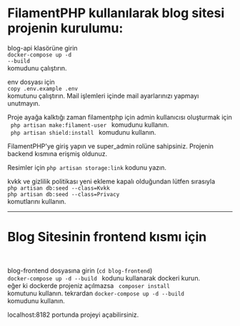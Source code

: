 <h1>FilamentPHP kullanılarak blog sitesi projenin kurulumu:</h1>

blog-api klasörüne girin <br>
<code>docker-compose up -d --build</code> <br>
komudunu çalıştırın.

env dosyası için <br> <code>copy .env.example .env</code> <br> komutunu çalıştırın. Mail işlemleri içinde mail ayarlarınızı yapmayı unutmayın.

Proje ayağa kalktığı zaman filamentphp için admin kullanıcısı oluşturmak için <br>
<code> php artisan make:filament-user </code>
komudunu kullanın. <br>
<code> php artisan shield:install </code> komudunu kullanın. <br>

FilamentPHP'ye giriş yapın ve super_admin rolüne sahipsiniz. Projenin backend kısmına erişmiş oldunuz.

Resimler için <code>php artisan storage:link</code> kodunu yazın.

kvkk ve gizlilik politikası yeni ekleme kapalı olduğundan lütfen sırasıyla <br>
<code>php artisan db:seed --class=Kvkk </code> <br>
<code>php artisan db:seed --class=Privacy</code> <br>
komutlarını kullanın.

<hr>
<h1>Blog Sitesinin frontend kısmı için </h1><br>

blog-frontend dosyasına girin (<code>cd blog-frontend</code>) <br>
<code>docker-compose up -d --build </code> kodunu kullanarak dockeri kurun. <br>
eğer ki dockerde projeniz açılmazsa <code> composer install </code> komutunu kullanın.
tekrardan <code>docker-compose up -d --build </code> komudunu kullanın.

localhost:8182 portunda projeyi açabilirsiniz.

